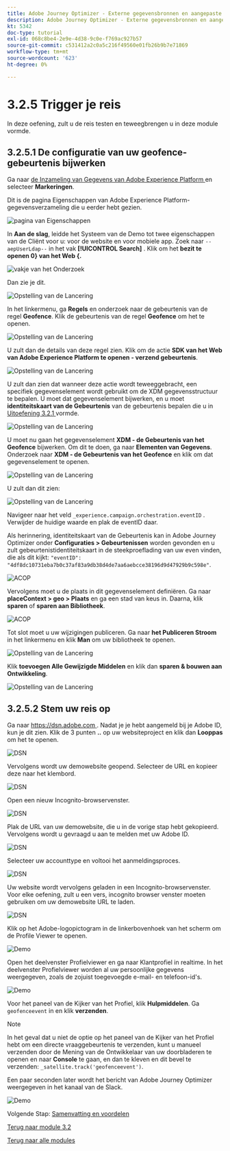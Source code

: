 ```yaml
---
title: Adobe Journey Optimizer - Externe gegevensbronnen en aangepaste acties
description: Adobe Journey Optimizer - Externe gegevensbronnen en aangepaste acties
kt: 5342
doc-type: tutorial
exl-id: 068c8be4-2e9e-4d38-9c0e-f769ac927b57
source-git-commit: c531412a2c0a5c216f49560e01fb26b9b7e71869
workflow-type: tm+mt
source-wordcount: '623'
ht-degree: 0%

---
```


# 3.2.5 Trigger je reis

In deze oefening, zult u de reis testen en teweegbrengen u in deze module vormde.

## 3.2.5.1 De configuratie van uw geofence-gebeurtenis bijwerken

Ga naar [ de Inzameling van Gegevens van Adobe Experience Platform ](https://experience.adobe.com/launch/) en selecteer **Markeringen**.

Dit is de pagina Eigenschappen van Adobe Experience Platform-gegevensverzameling die u eerder hebt gezien.

![ pagina van Eigenschappen ](./../../../modules/datacollection/module1.1/images/launch1.png)

In **Aan de slag**, leidde het Systeem van de Demo tot twee eigenschappen van de Cliënt voor u: voor de website en voor mobiele app. Zoek naar `--aepUserLdap--` in het vak **[!UICONTROL Search]** . Klik om het **bezit te openen 0} van het Web {.**

![ vakje van het Onderzoek ](./../../../modules/datacollection/module1.1/images/property6.png)

Dan zie je dit.

![ Opstelling van de Lancering ](./images/rule1.png)

In het linkermenu, ga **Regels** en onderzoek naar de gebeurtenis van de regel **Geofence**. Klik de gebeurtenis van de regel **Geofence** om het te openen.

![ Opstelling van de Lancering ](./images/rule2.png)

U zult dan de details van deze regel zien. Klik om de actie **SDK van het Web van Adobe Experience Platform te openen - verzend gebeurtenis**.

![ Opstelling van de Lancering ](./images/rule3.png)

U zult dan zien dat wanneer deze actie wordt teweeggebracht, een specifiek gegevenselement wordt gebruikt om de XDM gegevensstructuur te bepalen. U moet dat gegevenselement bijwerken, en u moet **identiteitskaart van de Gebeurtenis** van de gebeurtenis bepalen die u in [ Uitoefening 3.2.1 ](./ex1.md) vormde.

![ Opstelling van de Lancering ](./images/rule4.png)

U moet nu gaan het gegevenselement **XDM - de Gebeurtenis van het Geofence** bijwerken. Om dit te doen, ga naar **Elementen van Gegevens**. Onderzoek naar **XDM - de Gebeurtenis van het Geofence** en klik om dat gegevenselement te openen.

![ Opstelling van de Lancering ](./images/rule5.png)

U zult dan dit zien:

![ Opstelling van de Lancering ](./images/rule6.png)

Navigeer naar het veld `_experience.campaign.orchestration.eventID` . Verwijder de huidige waarde en plak de eventID daar.

Als herinnering, identiteitskaart van de Gebeurtenis kan in Adobe Journey Optimizer onder **Configuraties > Gebeurtenissen** worden gevonden en u zult gebeurtenistidentiteitskaart in de steekproeflading van uw even vinden, die als dit kijkt: `"eventID": "4df8dc10731eba7b0c37af83a9db38d4de7aa6aebcce38196d9d47929b9c598e"`.

![ ACOP ](./images/payloadeventID.png)

Vervolgens moet u de plaats in dit gegevenselement definiëren. Ga naar **placeContext > geo > Plaats** en ga een stad van keus in. Daarna, klik **sparen** of **sparen aan Bibliotheek**.

![ ACOP ](./images/payloadeventIDgeo.png)

Tot slot moet u uw wijzigingen publiceren. Ga naar **het Publiceren Stroom** in het linkermenu en klik **Man** om uw bibliotheek te openen.

![ Opstelling van de Lancering ](./images/rule8.png)

Klik **toevoegen Alle Gewijzigde Middelen** en klik dan **sparen &amp; bouwen aan Ontwikkeling**.

![ Opstelling van de Lancering ](./images/rule9.png)

## 3.2.5.2 Stem uw reis op

Ga naar [ https://dsn.adobe.com ](https://dsn.adobe.com). Nadat je je hebt aangemeld bij je Adobe ID, kun je dit zien. Klik de 3 punten **..** op uw websiteproject en klik dan **Looppas** om het te openen.

![ DSN ](./../../datacollection/module1.1/images/web8.png)

Vervolgens wordt uw demowebsite geopend. Selecteer de URL en kopieer deze naar het klembord.

![ DSN ](../../gettingstarted/gettingstarted/images/web3.png)

Open een nieuw Incognito-browservenster.

![ DSN ](../../gettingstarted/gettingstarted/images/web4.png)

Plak de URL van uw demowebsite, die u in de vorige stap hebt gekopieerd. Vervolgens wordt u gevraagd u aan te melden met uw Adobe ID.

![ DSN ](../../gettingstarted/gettingstarted/images/web5.png)

Selecteer uw accounttype en voltooi het aanmeldingsproces.

![ DSN ](../../gettingstarted/gettingstarted/images/web6.png)

Uw website wordt vervolgens geladen in een Incognito-browservenster. Voor elke oefening, zult u een vers, incognito browser venster moeten gebruiken om uw demowebsite URL te laden.

![ DSN ](../../gettingstarted/gettingstarted/images/web7.png)

Klik op het Adobe-logopictogram in de linkerbovenhoek van het scherm om de Profile Viewer te openen.

![ Demo ](./../../../modules/datacollection/module1.2/images/pv1.png)

Open het deelvenster Profielviewer en ga naar Klantprofiel in realtime. In het deelvenster Profielviewer worden al uw persoonlijke gegevens weergegeven, zoals de zojuist toegevoegde e-mail- en telefoon-id&#39;s.

![ Demo ](./images/pv2.png)

Voor het paneel van de Kijker van het Profiel, klik **Hulpmiddelen**. Ga `geofenceevent` in en klik **verzenden**.

>[!NOTE]
>
>In het geval dat u niet de optie op het paneel van de Kijker van het Profiel hebt om een directe vraaggebeurtenis te verzenden, kunt u manueel verzenden door de Mening van de Ontwikkelaar van uw doorbladeren te openen en naar **Console** te gaan, en dan te kleven en dit bevel te verzenden: `_satellite.track('geofenceevent')`.

Een paar seconden later wordt het bericht van Adobe Journey Optimizer weergegeven in het kanaal van de Slack.

![ Demo ](./images/smsdemo4.png)

Volgende Stap: [ Samenvatting en voordelen ](./summary.md)

[Terug naar module 3.2](journey-orchestration-external-weather-api-sms.md)

[Terug naar alle modules](../../../overview.md)
